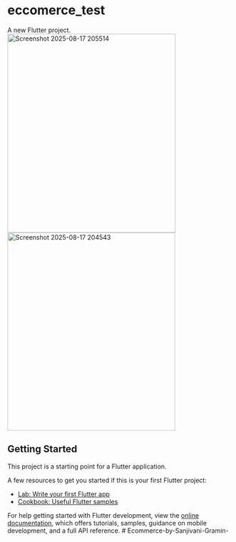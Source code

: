 # eccomerce_test

A new Flutter project.
<img width="377" height="446" alt="Screenshot 2025-08-17 205514" src="https://github.com/user-attachments/assets/6dae49f0-5396-4540-8128-43fa746e47e9" />
<img width="376" height="444" alt="Screenshot 2025-08-17 204543" src="https://github.com/user-attachments/assets/962a87c2-1864-4117-aed5-74b3a8b82189" />


## Getting Started

This project is a starting point for a Flutter application.

A few resources to get you started if this is your first Flutter project:

- [Lab: Write your first Flutter app](https://docs.flutter.dev/get-started/codelab)
- [Cookbook: Useful Flutter samples](https://docs.flutter.dev/cookbook)

For help getting started with Flutter development, view the
[online documentation](https://docs.flutter.dev/), which offers tutorials,
samples, guidance on mobile development, and a full API reference.
#   E c o m m e r c e - b y - S a n j i v a n i - G r a m i n - 
 
 
